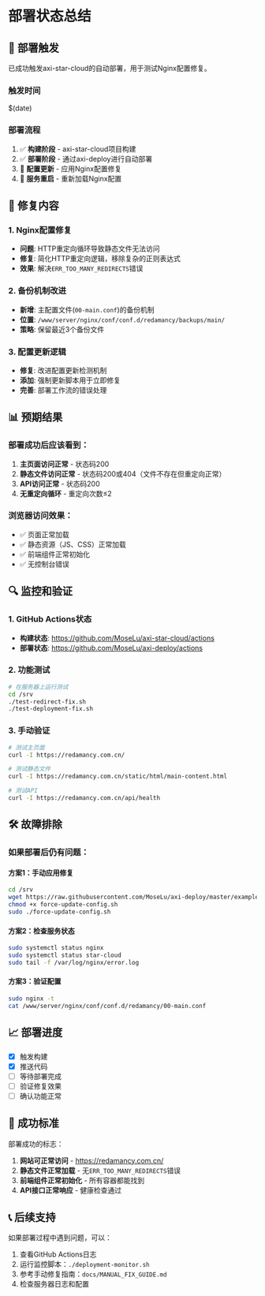 # 部署状态总结

## 🚀 部署触发

已成功触发axi-star-cloud的自动部署，用于测试Nginx配置修复。

### 触发时间
$(date)

### 部署流程
1. ✅ **构建阶段** - axi-star-cloud项目构建
2. ✅ **部署阶段** - 通过axi-deploy进行自动部署
3. 🔄 **配置更新** - 应用Nginx配置修复
4. 🔄 **服务重启** - 重新加载Nginx配置

## 🔧 修复内容

### 1. Nginx配置修复
- **问题**: HTTP重定向循环导致静态文件无法访问
- **修复**: 简化HTTP重定向逻辑，移除复杂的正则表达式
- **效果**: 解决`ERR_TOO_MANY_REDIRECTS`错误

### 2. 备份机制改进
- **新增**: 主配置文件(`00-main.conf`)的备份机制
- **位置**: `/www/server/nginx/conf/conf.d/redamancy/backups/main/`
- **策略**: 保留最近3个备份文件

### 3. 配置更新逻辑
- **修复**: 改进配置更新检测机制
- **添加**: 强制更新脚本用于立即修复
- **完善**: 部署工作流的错误处理

## 📊 预期结果

### 部署成功后应该看到：
1. **主页面访问正常** - 状态码200
2. **静态文件访问正常** - 状态码200或404（文件不存在但重定向正常）
3. **API访问正常** - 状态码200
4. **无重定向循环** - 重定向次数≤2

### 浏览器访问效果：
- ✅ 页面正常加载
- ✅ 静态资源（JS、CSS）正常加载
- ✅ 前端组件正常初始化
- ✅ 无控制台错误

## 🔍 监控和验证

### 1. GitHub Actions状态
- **构建状态**: https://github.com/MoseLu/axi-star-cloud/actions
- **部署状态**: https://github.com/MoseLu/axi-deploy/actions

### 2. 功能测试
```bash
# 在服务器上运行测试
cd /srv
./test-redirect-fix.sh
./test-deployment-fix.sh
```

### 3. 手动验证
```bash
# 测试主页面
curl -I https://redamancy.com.cn/

# 测试静态文件
curl -I https://redamancy.com.cn/static/html/main-content.html

# 测试API
curl -I https://redamancy.com.cn/api/health
```

## 🛠️ 故障排除

### 如果部署后仍有问题：

#### 方案1：手动应用修复
```bash
cd /srv
wget https://raw.githubusercontent.com/MoseLu/axi-deploy/master/examples/configs/force-update-config.sh
chmod +x force-update-config.sh
sudo ./force-update-config.sh
```

#### 方案2：检查服务状态
```bash
sudo systemctl status nginx
sudo systemctl status star-cloud
sudo tail -f /var/log/nginx/error.log
```

#### 方案3：验证配置
```bash
sudo nginx -t
cat /www/server/nginx/conf/conf.d/redamancy/00-main.conf
```

## 📈 部署进度

- [x] 触发构建
- [x] 推送代码
- [ ] 等待部署完成
- [ ] 验证修复效果
- [ ] 确认功能正常

## 🎯 成功标准

部署成功的标志：
1. **网站可正常访问** - https://redamancy.com.cn/
2. **静态文件正常加载** - 无`ERR_TOO_MANY_REDIRECTS`错误
3. **前端组件正常初始化** - 所有容器都能找到
4. **API接口正常响应** - 健康检查通过

## 📞 后续支持

如果部署过程中遇到问题，可以：
1. 查看GitHub Actions日志
2. 运行监控脚本：`./deployment-monitor.sh`
3. 参考手动修复指南：`docs/MANUAL_FIX_GUIDE.md`
4. 检查服务器日志和配置
